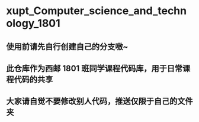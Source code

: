 # xupt_Computer_science_and_technology_1801

## 使用前请先自行创建自己的分支嗷~

## 此仓库作为西邮 1801 班同学课程代码库，用于日常课程代码的共享

## 大家请自觉不要修改别人代码，推送仅限于自己的文件夹

